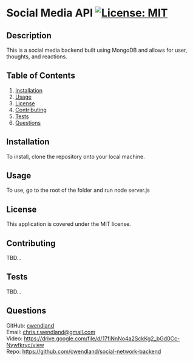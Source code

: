 # Social Media API [![License: MIT](https://img.shields.io/badge/License-MIT-yellow.svg)](https://opensource.org/licenses/MIT)<br>
  ## Description<br>
  This is a social media backend built using MongoDB and allows for user, thoughts, and reactions.<br>
  ## Table of Contents<br>
  1. [Installation](#installation)
  2. [Usage](#usage)
  3. [License](#license)
  4. [Contributing](#contributing)
  5. [Tests](#tests)
  6. [Questions](#questions)<br>
  ## Installation<br>
  To install, clone the repository onto your local machine.<br>
  ## Usage<br>
  To use, go to the root of the folder and run node server.js<br>
  ## License<br>
  This application is covered under the MIT license.<br>
  ## Contributing<br>
  TBD...<br>
  ## Tests<br>
  TBD...<br>
  ## Questions<br>
  GitHub: [cwendland](https://github.com/cwendland/)<br>
  Email: chris.r.wendland@gmail.com <br>
  Video: https://drive.google.com/file/d/17fiNnNo4a2SckKg2_bGd0Cc-Nywfkryc/view <br>
  Repo: https://github.com/cwendland/social-network-backend

